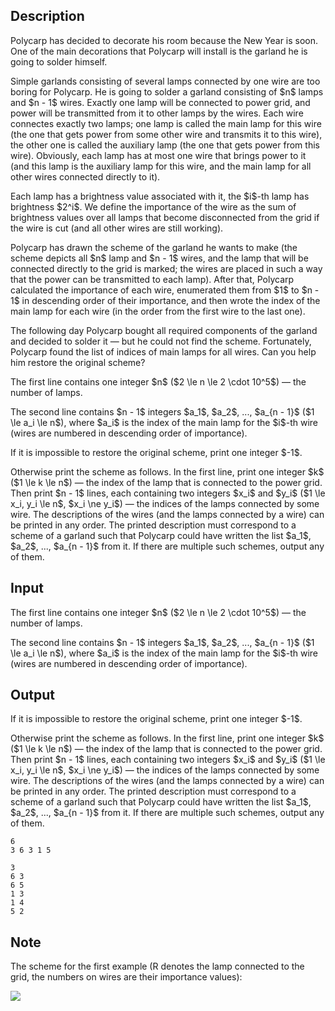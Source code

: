 ## Description

<div><p>Polycarp has decided to decorate his room because the New Year is soon. One of the main decorations that Polycarp will install is the garland he is going to solder himself.</p><p>Simple garlands consisting of several lamps connected by one wire are too boring for Polycarp. He is going to solder a garland consisting of $n$ lamps and $n - 1$ wires. Exactly one lamp will be connected to power grid, and power will be transmitted from it to other lamps by the wires. Each wire connectes exactly two lamps; one lamp is called <span class="tex-font-style-bf">the main lamp</span> for this wire (the one that gets power from some other wire and transmits it to this wire), the other one is called <span class="tex-font-style-bf">the auxiliary lamp</span> (the one that gets power from this wire). Obviously, each lamp has at most one wire that brings power to it (and this lamp is the auxiliary lamp for this wire, and the main lamp for all other wires connected directly to it).</p><p>Each lamp has a brightness value associated with it, the $i$-th lamp has brightness $2^i$. We define the <span class="tex-font-style-bf">importance</span> of the wire as the sum of brightness values over all lamps that become disconnected from the grid if the wire is cut (and all other wires are still working).</p><p>Polycarp has drawn the scheme of the garland he wants to make (the scheme depicts all $n$ lamp and $n - 1$ wires, and the lamp that will be connected directly to the grid is marked; the wires are placed in such a way that the power can be transmitted to each lamp). After that, Polycarp calculated the importance of each wire, enumerated them from $1$ to $n - 1$ in descending order of their importance, and then wrote the index of the main lamp for each wire (in the order from the first wire to the last one).</p><p>The following day Polycarp bought all required components of the garland and decided to solder it — but he could not find the scheme. Fortunately, Polycarp found the list of indices of main lamps for all wires. Can you help him restore the original scheme?</p></div><div class="input-specification"><p>The first line contains one integer $n$ ($2 \le n \le 2 \cdot 10^5$) — the number of lamps.</p><p>The second line contains $n - 1$ integers $a_1$, $a_2$, ..., $a_{n - 1}$ ($1 \le a_i \le n$), where $a_i$ is the index of the main lamp for the $i$-th wire (wires are numbered in descending order of importance).</p></div><div class="output-specification"><p>If it is impossible to restore the original scheme, print one integer $-1$.</p><p>Otherwise print the scheme as follows. In the first line, print one integer $k$ ($1 \le k \le n$) — the index of the lamp that is connected to the power grid. Then print $n - 1$ lines, each containing two integers $x_i$ and $y_i$ ($1 \le x_i, y_i \le n$, $x_i \ne y_i$) — the indices of the lamps connected by some wire. The descriptions of the wires (and the lamps connected by a wire) can be printed in any order. The printed description must correspond to a scheme of a garland such that Polycarp could have written the list $a_1$, $a_2$, ..., $a_{n - 1}$ from it. If there are multiple such schemes, output any of them.</p></div>

## Input

<p>The first line contains one integer $n$ ($2 \le n \le 2 \cdot 10^5$) — the number of lamps.</p><p>The second line contains $n - 1$ integers $a_1$, $a_2$, ..., $a_{n - 1}$ ($1 \le a_i \le n$), where $a_i$ is the index of the main lamp for the $i$-th wire (wires are numbered in descending order of importance).</p>

## Output

<p>If it is impossible to restore the original scheme, print one integer $-1$.</p><p>Otherwise print the scheme as follows. In the first line, print one integer $k$ ($1 \le k \le n$) — the index of the lamp that is connected to the power grid. Then print $n - 1$ lines, each containing two integers $x_i$ and $y_i$ ($1 \le x_i, y_i \le n$, $x_i \ne y_i$) — the indices of the lamps connected by some wire. The descriptions of the wires (and the lamps connected by a wire) can be printed in any order. The printed description must correspond to a scheme of a garland such that Polycarp could have written the list $a_1$, $a_2$, ..., $a_{n - 1}$ from it. If there are multiple such schemes, output any of them.</p>





```input1
6
3 6 3 1 5
```




```output1
3
6 3
6 5
1 3
1 4
5 2
```



## Note

<p>The scheme for the first example (R denotes the lamp connected to the grid, the numbers on wires are their importance values):</p><p><img class="tex-graphics" src="file://EGXD0O46.png" style="max-width: 100.0%;max-height: 100.0%;"></p>
